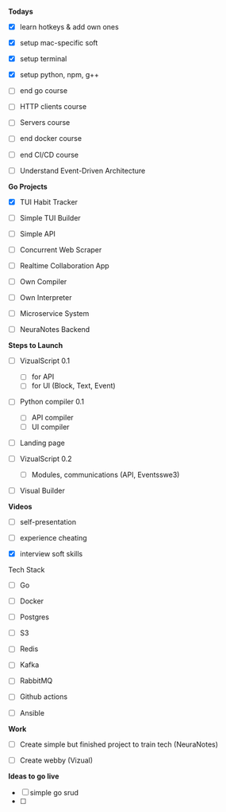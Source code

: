 
**Todays**
- [x] learn hotkeys & add own ones
- [x] setup mac-specific soft
- [x] setup terminal
- [x] setup python, npm, g++
- [ ] end go course
- [ ] HTTP clients course
- [ ] Servers course
- [ ] end docker course
- [ ] end CI/CD course
- [ ] Understand Event-Driven Architecture


**Go Projects**
- [x] TUI Habit Tracker
- [ ] Simple TUI Builder
- [ ] Simple API
- [ ] Concurrent Web Scraper
- [ ] Realtime Collaboration App
- [ ] Own Compiler
- [ ] Own Interpreter
- [ ] Microservice System
- [ ] NeuraNotes Backend


**Steps to Launch**
- [ ] VizualScript 0.1
	- [ ] for API
	- [ ] for UI (Block, Text, Event)
- [ ] Python compiler 0.1
	- [ ] API compiler
	- [ ] UI compiler
- [ ] Landing page
- [ ] VizualScript 0.2
	- [ ] Modules, communications (API, Eventsswe3)
- [ ] Visual Builder


**Videos**
- [ ] self-presentation
- [ ] experience cheating
- [x] interview soft skills


Tech Stack
- [ ] Go
- [ ] Docker
- [ ] Postgres
- [ ] S3
- [ ] Redis
- [ ] Kafka
- [ ] RabbitMQ
- [ ] Github actions
- [ ] Ansible


**Work**
- [ ] Create simple but finished project to train tech (NeuraNotes)
- [ ] Create webby (Vizual)


**Ideas to go live**
- [ ] simple go srud
- [ ] 
